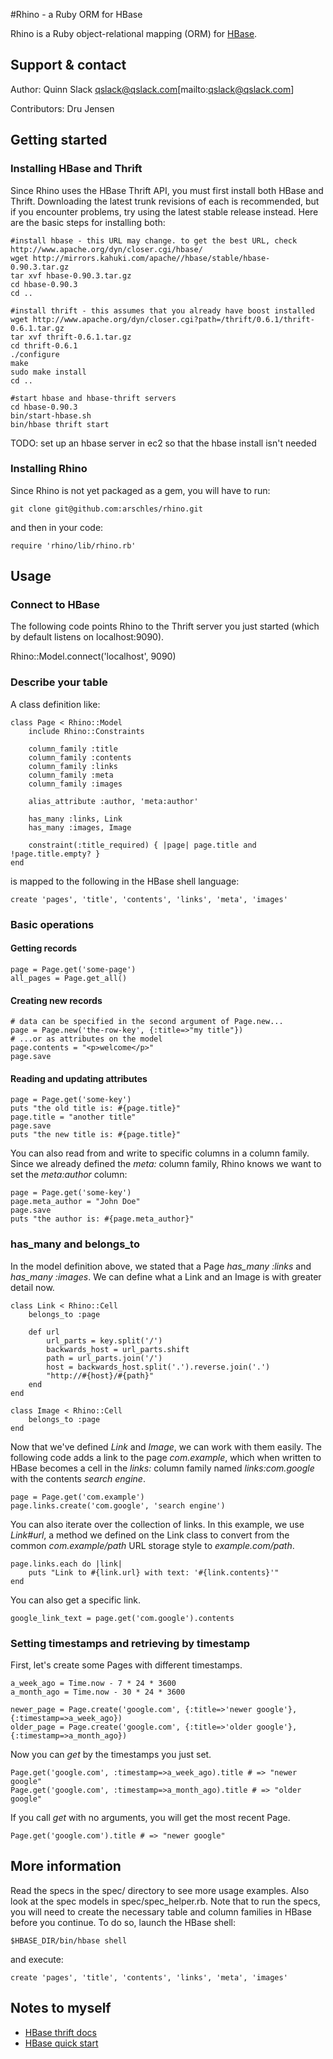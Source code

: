 #Rhino - a Ruby ORM for HBase

Rhino is a Ruby object-relational mapping (ORM) for [HBase](http://www.hbase.org).

## Support & contact

Author: Quinn Slack qslack@qslack.com[mailto:qslack@qslack.com]

Contributors: Dru Jensen

## Getting started

### Installing HBase and Thrift

Since Rhino uses the HBase Thrift API, you must first install both HBase and Thrift. Downloading the latest trunk revisions of each is recommended, but if you encounter problems, try using the latest stable release instead. Here are the basic steps for installing both:

	#install hbase - this URL may change. to get the best URL, check http://www.apache.org/dyn/closer.cgi/hbase/
	wget http://mirrors.kahuki.com/apache//hbase/stable/hbase-0.90.3.tar.gz 
	tar xvf hbase-0.90.3.tar.gz
	cd hbase-0.90.3
	cd ..

	#install thrift - this assumes that you already have boost installed
	wget http://www.apache.org/dyn/closer.cgi?path=/thrift/0.6.1/thrift-0.6.1.tar.gz
	tar xvf thrift-0.6.1.tar.gz
	cd thrift-0.6.1
	./configure
	make
	sudo make install
	cd ..

	#start hbase and hbase-thrift servers
	cd hbase-0.90.3
	bin/start-hbase.sh
	bin/hbase thrift start
	
TODO: set up an hbase server in ec2 so that the hbase install isn't needed

### Installing Rhino

Since Rhino is not yet packaged as a gem, you will have to run:
  
	git clone git@github.com:arschles/rhino.git

and then in your code:

	require 'rhino/lib/rhino.rb'
  
## Usage

### Connect to HBase

The following code points Rhino to the Thrift server you just started (which by default listens on localhost:9090).
  
  Rhino::Model.connect('localhost', 9090)
  
### Describe your table

A class definition like:

	class Page < Rhino::Model
		include Rhino::Constraints

		column_family :title
		column_family :contents
		column_family :links
		column_family :meta
		column_family :images

		alias_attribute :author, 'meta:author'

		has_many :links, Link
		has_many :images, Image

		constraint(:title_required) { |page| page.title and !page.title.empty? }
	end

is mapped to the following in the HBase shell language:
  
	create 'pages', 'title', 'contents', 'links', 'meta', 'images'

### Basic operations

#### Getting records

	page = Page.get('some-page')
	all_pages = Page.get_all()
  
#### Creating new records

	# data can be specified in the second argument of Page.new...
	page = Page.new('the-row-key', {:title=>"my title"})
	# ...or as attributes on the model
	page.contents = "<p>welcome</p>"
	page.save

#### Reading and updating attributes

	page = Page.get('some-key')
	puts "the old title is: #{page.title}"
	page.title = "another title"
	page.save
	puts "the new title is: #{page.title}"

You can also read from and write to specific columns in a column family.
Since we already defined the *meta:* column family, Rhino knows we want to set the *meta:author* column:

	page = Page.get('some-key')
	page.meta_author = "John Doe"
	page.save
	puts "the author is: #{page.meta_author}"
  
### has_many and belongs_to

In the model definition above, we stated that a Page *has_many :links* and *has_many :images*. We can 
define what a Link and an Image is with greater detail now.

	class Link < Rhino::Cell
		belongs_to :page

		def url
			url_parts = key.split('/')
			backwards_host = url_parts.shift
			path = url_parts.join('/')
			host = backwards_host.split('.').reverse.join('.')
			"http://#{host}/#{path}"
		end
	end

	class Image < Rhino::Cell
		belongs_to :page
	end
  
Now that we've defined *Link* and *Image*, we can work with them easily. The following code adds a link to the page *com.example*, which when written to HBase becomes a cell in the *links:* column family named *links:com.google* with the contents *search engine*.

	page = Page.get('com.example')
	page.links.create('com.google', 'search engine')
  
You can also iterate over the collection of links. In this example, we use *Link#url*, a method we defined on the Link class
to convert from the common *com.example/path* URL storage style to *example.com/path*.

	page.links.each do |link|
		puts "Link to #{link.url} with text: '#{link.contents}'"
	end
  
You can also get a specific link.

	google_link_text = page.get('com.google').contents

### Setting timestamps and retrieving by timestamp
  
First, let's create some Pages with different timestamps.

	a_week_ago = Time.now - 7 * 24 * 3600
	a_month_ago = Time.now - 30 * 24 * 3600

	newer_page = Page.create('google.com', {:title=>'newer google'}, {:timestamp=>a_week_ago})
	older_page = Page.create('google.com', {:title=>'older google'}, {:timestamp=>a_month_ago})
  
Now you can *get* by the timestamps you just set.

	Page.get('google.com', :timestamp=>a_week_ago).title # => "newer google"
	Page.get('google.com', :timestamp=>a_month_ago).title # => "older google"
  
If you call *get* with no arguments, you will get the most recent Page.

	Page.get('google.com').title # => "newer google"
  
## More information

Read the specs in the spec/ directory to see more usage examples. Also look at the spec models in spec/spec_helper.rb. Note that to run the specs, you will need to create the necessary table and column
families in HBase before you continue. To do so, launch the HBase shell:
	
	$HBASE_DIR/bin/hbase shell
	
and execute:

	create 'pages', 'title', 'contents', 'links', 'meta', 'images'

## Notes to myself
* [HBase thrift docs](http://hbase.apache.org/apidocs/org/apache/hadoop/hbase/thrift/doc-files/Hbase.html)
* [HBase quick start](http://hbase.apache.org/quickstart.html)


